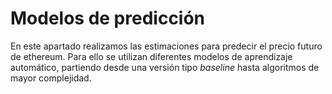 # Modelos de predicción 

En este apartado realizamos las estimaciones para predecir el precio futuro de ethereum. Para ello se utilizan diferentes modelos de aprendizaje automático, partiendo desde una versión tipo *baseline* hasta algoritmos de mayor complejidad. 
